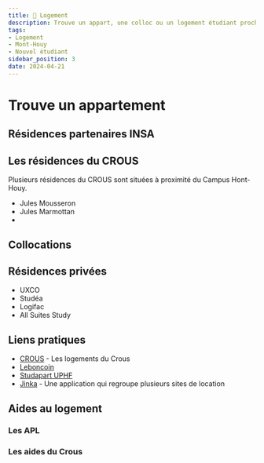```yaml
---
title: 🏡 Logement
description: Trouve un appart, une colloc ou un logement étudiant proche du Campus
tags:
- Logement
- Mont-Houy
- Nouvel étudiant
sidebar_position: 3
date: 2024-04-21
---
```


# Trouve un appartement

## Résidences partenaires INSA



## Les résidences du CROUS
Plusieurs résidences du CROUS sont situées à proximité du Campus Hont-Houy. 
- Jules Mousseron
- Jules Marmottan
- 

## Collocations


## Résidences privées
- UXCO
- Studéa
- Logifac
- All Suites Study

## Liens pratiques

- [CROUS](https://trouverunlogement.lescrous.fr/) - Les logements du Crous
- [Leboncoin](https://www.leboncoin.fr/)
- [Studapart UPHF](https://uphf.studapart.com/fr/)
- [Jinka](https://www.jinka.fr/) - Une application qui regroupe plusieurs sites de location

## Aides au logement

### Les APL

### Les aides du Crous


